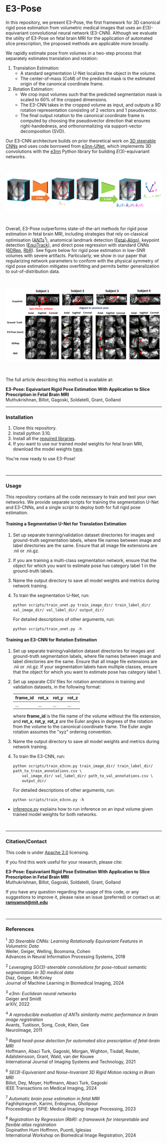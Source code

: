# E3-Pose

In this repository, we present E3-Pose, the first framework for 3D canonical rigid pose estimation from volumetric medical images that uses an $E(3)$-equivariant convolutional neural network (E3-CNN). Although we evaluate the utility of E3-Pose on fetal brain MRI for the application of automated slice prescription, the proposed methods are applicable more broadly.

We rapidly estimate pose from volumes in a two-step process that separately estimates translation and rotation:

1. Translation Estimation:
    * A standard segmentation U-Net localizes the object in the volume.
    * The center-of-mass (CoM) of the predicted mask is the estimated origin of the canonical coordinate frame. 
2. Rotation Estimation:
    * We crop input volumes such that the predicted segmentation mask is scaled to 60% of the cropped dimensions.
    * The E3-CNN takes in the cropped volume as input, and outputs a 9D rotation representation consisting of 2 vectors and 1 pseudovector.
    * The final output rotation to the canonical coordinate frame is computed by choosing the pseudovector direction that ensures right-handedness, and orthonormalizing via support-vector decomposition (SVD).

Our E3-CNN architecture builds on prior theoretical work on [3D steerable CNNs](https://proceedings.neurips.cc/paper_files/paper/2018/file/488e4104520c6aab692863cc1dba45af-Paper.pdf) and uses code borrowed from [e3nn-UNet](https://github.com/SCAN-NRAD/e3nn_Unet), which implements 3D convolutions with the [e3nn](https://e3nn.org/) Python library for building $E(3)$-equivariant networks.

<br />

![Method overview](images/method_overview.png)

<br />

Overall, E3-Pose outperforms state-of-the-art methods for rigid pose estimation in fetal brain MRI, including strategies that rely on classical optimisation ([ANTs](https://github.com/ANTsX/ANTs)<sup>1</sup>), anatomical landmark detection ([Fetal-Align](https://github.com/mu40/fetal-align)), keypoint detection ([EquiTrack](https://github.com/BBillot/EquiTrack)), and direct pose regression with standard CNNs ([6DRep](https://www.spiedigitallibrary.org/conference-proceedings-of-spie/12464/124640T/Automatic-brain-pose-estimation-in-fetal-MRI/10.1117/12.2647613.full), [RbR](https://github.com/HuXiaoling/Regre4Regis)). See figure below for rigid pose estimation in low-SNR volumes with severe artifacts. Particularly, we show in our paper that regularizing network parameters to conform with the physical symmetry of rigid pose estimation mitigates overfitting and permits better generalization to out-of-distribution data.

<br />

![vNav examples](images/vnav_examples.png)

<br />

The full article describing this method is available at:

**E3-Pose: Equivariant Rigid Pose Estimation With Application to Slice Prescription in Fetal Brain MRI** \
Muthukrishnan, Billot, Gagoski, Soldatelli, Grant, Golland


---
### Installation

1. Clone this repository.
2. Install python 3.10.
3. Install all the [required libraries](requirements.txt).
4. If you want to use our trained model weights for fetal brain MRI, download the model weights [here](https://drive.google.com/drive/folders/1r6FVzXG9VLH-0MtMnD2hwjzdDqss1DSE?usp=sharing).

You're now ready to use E3-Pose!

<br />

---
### Usage

This repository contains all the code necessary to train and test your own networks. We provide separate scripts for training the segmentation U-Net and E3-CNNs, and a single script to deploy both for full rigid pose estimation.

#### Training a Segmentation U-Net for Translation Estimation

1. Set up separate training/validation dataset directories for images and ground-truth segmentation labels, where file names between image and label directories are the same. Ensure that all image file extensions are .nii or .nii.gz.

2. If you are training a multi-class segmentation network, ensure that the object for which you want to estimate pose has category label 1 in the ground-truth labels.

3. Name the output directory to save all model weights and metrics during network training.

4. To train the segmentation U-Net, run:

    ```
    python scripts/train_unet.py train_image_dir/ train_label_dir/ val_image_dir/ val_label_dir/ output_dir/
    ```

    For detailed descriptions of other arguments, run:
    
    ```
    python scripts/train_unet.py -h
    ```

#### Training an E3-CNN for Rotation Estimation

1. Set up separate training/validation dataset directories for images and ground-truth segmentation labels, where file names between image and label directories are the same. Ensure that all image file extensions are .nii or .nii.gz. If your segmentation labels have multiple classes, ensure that the object for which you want to estimate pose has category label 1.

2. Set up separate CSV files for rotation annotations in training and validation datasets, in the following format:

    | frame_id | rot_x | rot_y | rot_z |
    |----------|-------|-------|-------|
    | ...      | ...   | ...   | ...   |

    where **frame_id** is the file name of the volume without the file extension, and **rot_x**, **rot_y**, **rot_z** are the Euler angles in degrees of the rotation from the volume to the canonical coordinate frame. The Euler angle rotation assumes the "xyz" ordering convention.

3. Name the output directory to save all model weights and metrics during network training.

4. To train the E3-CNN, run:

    ```
    python scripts/train_e3cnn.py train_image_dir/ train_label_dir/ path_to_train_annotations.csv \
        val_image_dir/ val_label_dir/ path_to_val_annotations.csv \
        output_dir/
    ```

    For detailed descriptions of other arguments, run:
    
    ```
    python scripts/train_e3cnn.py -h
    ```

- [inference.py](scripts/inference.py) explains how to run inference on an input volume given trained model weights for both networks.

<br />

---
### Citation/Contact

This code is under [Apache 2.0](LICENSE.txt) licensing.

If you find this work useful for your research, please cite:

**E3-Pose: Equivariant Rigid Pose Estimation With Application to Slice Prescription in Fetal Brain MRI** \
Muthukrishnan, Billot, Gagoski, Soldatelli, Grant, Golland

If you have any question regarding the usage of this code, or any suggestions to improve it, please raise an issue
(preferred) or contact us at:\
**ramyamut@mit.edu**


<br />

---
### References

<sup>1</sup> *3D Steerable CNNs: Learning Rotationally Equivariant Features in Volumetric Data* \
Weiler, Geiger, Welling, Boomsma, Cohen \
Advances in Neural Information Processing Systems, 2018

<sup>2</sup> *Leveraging SO(3)-steerable convolutions for pose-robust semantic segmentation in 3D medical data* \
Diaz, Geiger, McKinley \
Journal of Machine Learning in Biomedical Imaging, 2024

<sup>3</sup> *e3nn: Euclidean neural networks* \
Geiger and Smidt \
arXiV, 2022

<sup>4</sup> *A reproducible evaluation of ANTs similarity metric performance in brain image registration* \
Avants, Tustison, Song, Cook, Klein, Gee \
NeuroImage, 2011

<sup>5</sup> *Rapid head-pose detection for automated slice prescription of fetal-brain MRI* \
Hoffmann, Abaci Turk, Gagoski, Morgan, Wighton, Tisdall, Reuter, Adalsteinsson, Grant, Wald, van der Kouwe \
International Journal of Imaging Systems and Technology, 2021

<sup>6</sup> *SE(3)-Equivariant and Noise-Invariant 3D Rigid Motion racking in Brain MRI* \
Billot, Dey, Moyer, Hoffmann, Abaci Turk, Gagoski \
IEEE Transactions on Medical Imaging, 2024

<sup>7</sup> *Automatic brain pose estimation in fetal MRI* \
Faghihpirayesh, Karimi, Erdogmus, Gholipour \
Proceedings of SPIE: Medical Imaging: Image Processing, 2023

<sup>8</sup> *Registration by Regression (RbR): a framework for interpretable and flexible atlas registration* \
Gopinathm Hum Hoffmnn, Puonti, Iglesias \
International Workshop on Biomedical Image Registration, 2024
